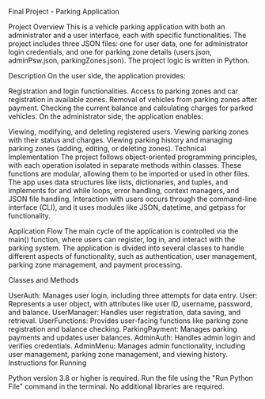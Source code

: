 Final Project - Parking Application

Project Overview
This is a vehicle parking application with both an administrator and a user interface, each with specific functionalities. The project includes three JSON files: one for user data, one for administrator login credentials, and one for parking zone details (users.json, adminPsw.json, parkingZones.json). The project logic is written in Python.

Description
On the user side, the application provides:

Registration and login functionalities.
Access to parking zones and car registration in available zones.
Removal of vehicles from parking zones after payment.
Checking the current balance and calculating charges for parked vehicles.
On the administrator side, the application enables:

Viewing, modifying, and deleting registered users.
Viewing parking zones with their status and charges.
Viewing parking history and managing parking zones (adding, editing, or deleting zones).
Technical Implementation
The project follows object-oriented programming principles, with each operation isolated in separate methods within classes. These functions are modular, allowing them to be imported or used in other files. The app uses data structures like lists, dictionaries, and tuples, and implements for and while loops, error handling, context managers, and JSON file handling. Interaction with users occurs through the command-line interface (CLI), and it uses modules like JSON, datetime, and getpass for functionality.

Application Flow
The main cycle of the application is controlled via the main() function, where users can register, log in, and interact with the parking system. The application is divided into several classes to handle different aspects of functionality, such as authentication, user management, parking zone management, and payment processing.

Classes and Methods

UserAuth: Manages user login, including three attempts for data entry.
User: Represents a user object, with attributes like user ID, username, password, and balance.
UserManager: Handles user registration, data saving, and retrieval.
UserFunctions: Provides user-facing functions like parking zone registration and balance checking.
ParkingPayment: Manages parking payments and updates user balances.
AdminAuth: Handles admin login and verifies credentials.
AdminMenu: Manages admin functionality, including user management, parking zone management, and viewing history.
Instructions for Running

Python version 3.8 or higher is required.
Run the file using the "Run Python File" command in the terminal.
No additional libraries are required.
